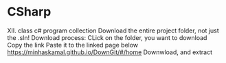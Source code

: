 # CSharp
XII. class c# program collection
Download the entire project folder, not just the .sln!
Download process:
CLick on the folder, you want to download
Copy the link
Paste it to the linked page below
  https://minhaskamal.github.io/DownGit/#/home
Downwload, and extract
